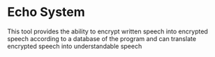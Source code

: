 # Echo System
 This tool provides the ability to encrypt written speech into encrypted speech according to a database of the program and can translate encrypted speech into understandable speech 

